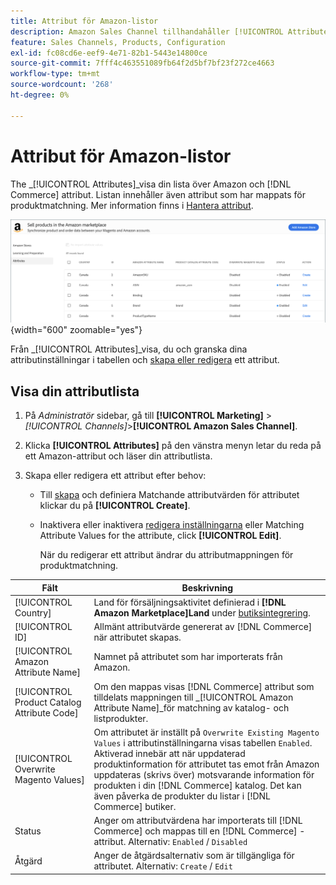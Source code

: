 ```yaml
---
title: Attribut för Amazon-listor
description: Amazon Sales Channel tillhandahåller [!UICONTROL Attributes] för att övervaka listan över Amazon- och Commerce-attribut och hur de mappas för produktmatchning.
feature: Sales Channels, Products, Configuration
exl-id: fc08cd6e-eef9-4e71-82b1-5443e14800ce
source-git-commit: 7fff4c463551089fb64f2d5bf7bf23f272ce4663
workflow-type: tm+mt
source-wordcount: '268'
ht-degree: 0%

---
```


# Attribut för Amazon-listor

The _[!UICONTROL Attributes]_visa din lista över Amazon och [!DNL Commerce] attribut. Listan innehåller även attribut som har mappats för produktmatchning. Mer information finns i [Hantera attribut](./managing-attributes.md).

![Attributvy](assets/amazon-attributes-view.png){width="600" zoomable="yes"}

Från _[!UICONTROL Attributes]_visa, du och granska dina attributinställningar i tabellen och [skapa eller redigera](./creating-attributes.md) ett attribut.

## Visa din attributlista

1. På _Administratör_ sidebar, gå till **[!UICONTROL Marketing]** > _[!UICONTROL Channels]_>**[!UICONTROL Amazon Sales Channel]**.

1. Klicka **[!UICONTROL Attributes]** på den vänstra menyn letar du reda på ett Amazon-attribut och läser din attributlista.

1. Skapa eller redigera ett attribut efter behov:

   - Till [skapa](./creating-attributes.md#create-an-attribute) och definiera Matchande attributvärden för attributet klickar du på **[!UICONTROL Create]**.

   - Inaktivera eller inaktivera [redigera inställningarna](./creating-attributes.md#edit-an-attribute) eller Matching Attribute Values for the attribute, click **[!UICONTROL Edit]**.

     När du redigerar ett attribut ändrar du attributmappningen för produktmatchning.

| Fält | Beskrivning |
|---------------------------------------------|---------------------------------------------------------------------------------------------------------------------------------------------------------------------------------------------------------------------------------------------------------------------------------------------------------------------------------------------------------------------------------------------------------------------|
| [!UICONTROL Country] | Land för försäljningsaktivitet definierad i  **[!DNL Amazon Marketplace]Land** under [butiksintegrering](./store-integration.md). |
| [!UICONTROL ID] | Allmänt attributvärde genererat av [!DNL Commerce] när attributet skapas. |
| [!UICONTROL Amazon Attribute Name] | Namnet på attributet som har importerats från Amazon. |
| [!UICONTROL Product Catalog Attribute Code] | Om den mappas visas [!DNL Commerce] attribut som tilldelats mappningen till _[!UICONTROL Amazon Attribute Name]_för matchning av katalog- och listprodukter. |
| [!UICONTROL Overwrite Magento Values] | Om attributet är inställt på `Overwrite Existing Magento Values` i attributinställningarna visas tabellen `Enabled`. Aktiverad innebär att när uppdaterad produktinformation för attributet tas emot från Amazon uppdateras (skrivs över) motsvarande information för produkten i din [!DNL Commerce] katalog. Det kan även påverka de produkter du listar i [!DNL Commerce] butiker. |
| Status | Anger om attributvärdena har importerats till [!DNL Commerce] och mappas till en [!DNL Commerce] -attribut. Alternativ: `Enabled` / `Disabled` |
| Åtgärd | Anger de åtgärdsalternativ som är tillgängliga för attributet. Alternativ: `Create` / `Edit` |
